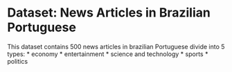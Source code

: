 # Dataset: News Articles in Brazilian Portuguese

This dataset contains 500 news articles in brazilian Portuguese divide into 5 types: 
	* economy
	* entertainment
	* science and technology
	* sports
	* politics 
